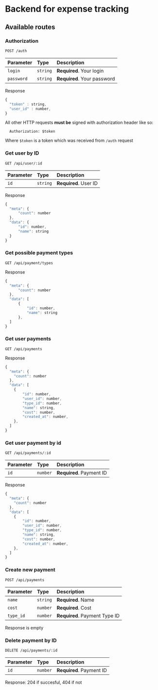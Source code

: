 # Backend for expense tracking

## Available routes

### Authorization

```http
POST /auth
```

| Parameter  | Type     | Description                 |
| :--------- | :------- | :-------------------------- |
| `login`    | `string` | **Required**. Your login    |
| `password` | `string` | **Required**. Your password |

Response

```javascript
{
  "token" : string,
  "user_id" : number,
}
```

All other HTTP requests **must be** signed with authorization header like so:

```http
  Authorization: $token
```

Where `$token` is a token which was received from `/auth` request

### Get user by ID

```http
GET /api/user/:id
```

| Parameter | Type     | Description           |
| :-------- | :------- | :-------------------- |
| `id`      | `string` | **Required**. User ID |

Response

```javascript
{
  "meta": {
      "count": number
  },
  "data": {
      "id": number,
      "name": string
  }
}
```

### Get possible payment types

```http
GET /api/payment/types
```

Response

```javascript
{
  "meta": {
      "count": number
  },
  "data": [
      {
          "id": number,
          "name": string
      },
  ]
}
```

### Get user payments

```http
GET /api/payments
```

Response

```javascript
{
  "meta": {
    "count": number
  },
  "data": [
    {
        "id": number,
        "user_id": number,
        "type_id": number,
        "name": string,
        "cost": number,
        "created_at": number,
    },
  ]
}
```

### Get user payment by id

```http
GET /api/payments/:id
```

| Parameter | Type     | Description              |
| :-------- | :------- | :----------------------- |
| `id`      | `number` | **Required**. Payment ID |

Response

```javascript
{
  "meta": {
    "count": number
  },
  "data": [
    {
        "id": number,
        "user_id": number,
        "type_id": number,
        "name": string,
        "cost": number,
        "created_at": number,
    },
  ]
}
```

### Create new payment

```http
POST /api/payments
```

| Parameter | Type     | Description                   |
| :-------- | :------- | :---------------------------- |
| `name`    | `string` | **Required**. Name            |
| `cost`    | `number` | **Required**. Cost            |
| `type_id` | `number` | **Required**. Payment Type ID |

Response is empty

### Delete payment by ID

```http
DELETE /api/payments/:id
```

| Parameter | Type     | Description              |
| :-------- | :------- | :----------------------- |
| `id`      | `number` | **Required**. Payment ID |

Response: 204 if succesful, 404 if not
